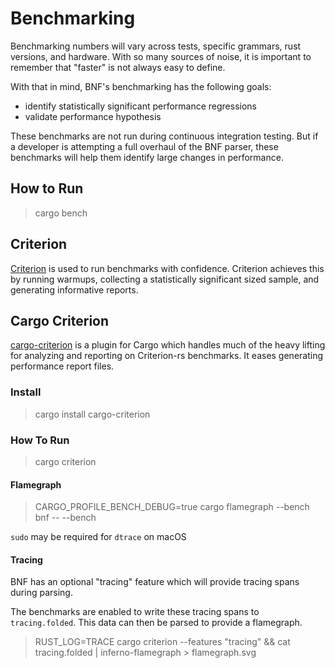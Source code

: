 # Benchmarking

Benchmarking numbers will vary across tests, specific grammars, rust versions, and hardware. With so many sources of noise, it is important to remember that "faster" is not always easy to define.

With that in mind, BNF's benchmarking has the following goals:

* identify statistically significant performance regressions
* validate performance hypothesis

These benchmarks are not run during continuous integration testing. But if a developer is attempting a full overhaul of the BNF parser, these benchmarks will help them identify large changes in performance.

## How to Run

> cargo bench

## Criterion

[Criterion][criterion] is used to run benchmarks with confidence. Criterion achieves this by running warmups, collecting a statistically significant sized sample, and generating informative reports.

## Cargo Criterion

[cargo-criterion][cargo-criterion] is a plugin for Cargo which handles much of the heavy lifting for analyzing and reporting on Criterion-rs benchmarks. It eases generating performance report files.

### Install

> cargo install cargo-criterion

### How To Run

> cargo criterion

[criterion]: https://crates.io/crates/criterion
[cargo-criterion]: https://github.com/bheisler/cargo-criterion

#### Flamegraph

> CARGO_PROFILE_BENCH_DEBUG=true cargo flamegraph --bench bnf -- --bench

`sudo` may be required for `dtrace` on macOS

#### Tracing

BNF has an optional "tracing" feature which will provide tracing spans during parsing.

The benchmarks are enabled to write these tracing spans to `tracing.folded`. This data can then be parsed to provide a flamegraph.

> RUST_LOG=TRACE cargo criterion --features "tracing" && cat tracing.folded | inferno-flamegraph > flamegraph.svg
